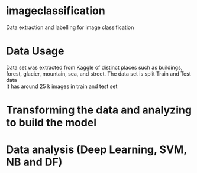 # imageclassification
Data extraction and labelling for image classification 

# Data Usage
Data set was extracted from Kaggle of distinct places such as buildings, forest, glacier, mountain, sea, and street. 
The data set is split Train and Test data  
It has around 25 k images in train and test set 

# Transforming the data and analyzing to build the model  

# Data analysis (Deep Learning, SVM, NB and DF)
